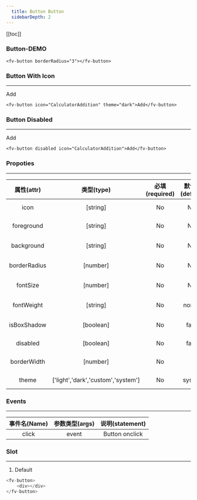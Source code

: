 ```yaml
---
  title: Button Button
  sidebarDepth: 2
---
```

  
[[toc]]

### Button-DEMO

<fv-button borderRadius="3"></fv-button>

```vue
<fv-button borderRadius="3"></fv-button>
```


### Button With Icon
---
<fv-button icon="CalculatorAddition" theme="dark">Add</fv-button>

```vue
<fv-button icon="CalculatorAddition" theme="dark">Add</fv-button>
```

### Button Disabled
---
<fv-button disabled icon="CalculatorAddition">Add</fv-button>

```vue
<fv-button disabled icon="CalculatorAddition">Add</fv-button>
```

### Propoties
---
|  属性(attr)  |             类型(type)             | 必填(required) | 默认值(default) |    说明(statement)    |
|:------------:|:----------------------------------:|:--------------:|:---------------:|:---------------------:|
|     icon     |              [string]              |       No       |       N/A       | Icon with Fabric-Icon |
|  foreground  |              [string]              |       No       |       N/A       |     Button 前景色     |
|  background  |              [string]              |       No       |       N/A       |     Button 背景色     |
| borderRadius |              [number]              |       No       |       N/A       |    Button 圆角大小    |
|   fontSize   |              [number]              |       No       |       N/A       |    Button 字体大小    |
|  fontWeight  |              [string]              |       No       |     normal      |   Button 字体粗细度   |
| isBoxShadow  |             [boolean]              |       No       |      false      |   开启`Button`阴影    |
|   disabled   |             [boolean]              |       No       |      false      |    Disabled button    |
| borderWidth  |              [number]              |       No       |        2        |    Button 边框大小    |
|    theme     | ['light','dark','custom','system'] |       No       |     system      |     Custom theme      |

### Events
---
| 事件名(Name) | 参数类型(args) | 说明(statement) |
|:------------:|:--------------:|:---------------:|
|    click     |     event      | Button onclick  |

### Slot
---
1. Default

```javascript
<fv-button>
    <div></div>
</fv-button>
```